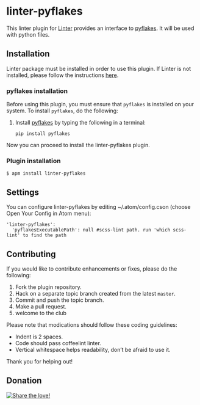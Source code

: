 linter-pyflakes
=========================

This linter plugin for [Linter](https://github.com/AtomLinter/Linter) provides an interface to [pyflakes](https://launchpad.net/pyflakes). It will be used with python files.

## Installation
Linter package must be installed in order to use this plugin. If Linter is not installed, please follow the instructions [here](https://github.com/AtomLinter/Linter).

### pyflakes installation
Before using this plugin, you must ensure that `pyflakes` is installed on your system. To install `pyflakes`, do the following:

1. Install [pyflakes](https://launchpad.net/pyflakes) by typing the following in a terminal:
   ```
   pip install pyflakes
   ```

Now you can proceed to install the linter-pyflakes plugin.

### Plugin installation
```
$ apm install linter-pyflakes
```

## Settings
You can configure linter-pyflakes by editing ~/.atom/config.cson (choose Open Your Config in Atom menu):
```
'linter-pyflakes':
  'pyflakesExecutablePath': null #scss-lint path. run 'which scss-lint' to find the path
```

## Contributing
If you would like to contribute enhancements or fixes, please do the following:

1. Fork the plugin repository.
1. Hack on a separate topic branch created from the latest `master`.
1. Commit and push the topic branch.
1. Make a pull request.
1. welcome to the club

Please note that modications should follow these coding guidelines:

- Indent is 2 spaces.
- Code should pass coffeelint linter.
- Vertical whitespace helps readability, don’t be afraid to use it.

Thank you for helping out!

## Donation
[![Share the love!](https://chewbacco-stuff.s3.amazonaws.com/donate.png)](https://www.paypal.com/cgi-bin/webscr?cmd=_s-xclick&hosted_button_id=KXUYS4ARNHCN8)
